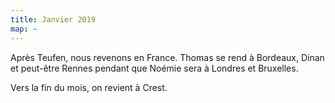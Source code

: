 ```yaml
---
title: Janvier 2019
map: ~
---
```


Après Teufen, nous revenons en France.
Thomas se rend à Bordeaux, Dinan et peut-être Rennes pendant que Noémie sera à Londres et Bruxelles.

Vers la fin du mois, on revient à Crest.

